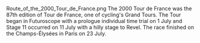 Route_of_the_2000_Tour_de_France.png The 2000 Tour de France was the 87th edition of Tour de France, one of cycling's Grand Tours. The Tour began in Futuroscope with a prologue individual time trial on 1 July and Stage 11 occurred on 11 July with a hilly stage to Revel. The race finished on the Champs-Élysées in Paris on 23 July.
